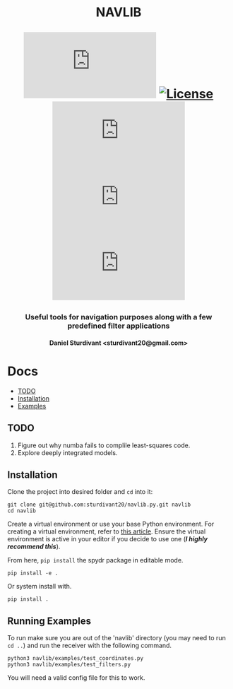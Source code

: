 <h1 align="center">
  NAVLIB
  
  <div align="center">
  
  ![GitHub Repo stars](https://img.shields.io/github/stars/sturdivant20/navlib.py)
  [![License](https://img.shields.io/badge/license-MIT-blue.svg)](/LICENSE)
  ![GitHub pull requests](https://img.shields.io/github/issues-pr/sturdivant20/navlib.py)
  ![GitHub issues](https://img.shields.io/github/issues/sturdivant20/navlib.py)
  ![GitHub contributors](https://img.shields.io/github/contributors/sturdivant20/navlib.py)
    
  </div>
  
</h1>

<h3 align="center">Useful tools for navigation purposes along with a few predefined filter applications</h3>
<h4 align="center">Daniel Sturdivant &ltsturdivant20@gmail.com&gt</h4>

# Docs

- [TODO](#todo)
- [Installation](#installation)
- [Examples](#running-examples)

## TODO
1. Figure out why numba fails to complile least-squares code.
2. Explore deeply integrated models.

## Installation
Clone the project into desired folder and `cd` into it:
```shell
git clone git@github.com:sturdivant20/navlib.py.git navlib
cd navlib
```

Create a virtual environment or use your base Python environment. For creating a virtual 
environment, refer to 
[this article](https://www.freecodecamp.org/news/how-to-setup-virtual-environments-in-python/). 
Ensure the virtual environment is active in your editor if you decide to use one (***I highly recommend this***).

From here, `pip install` the spydr package in editable mode.
```shell
pip install -e .
```
Or system install with.
```shell
pip install .
```

## Running Examples
To run make sure you are out of the 'navlib' directory (you may need to run `cd ..`) and run the receiver with the following command.
```shell
python3 navlib/examples/test_coordinates.py
python3 navlib/examples/test_filters.py
```
You will need a valid config file for this to work.
